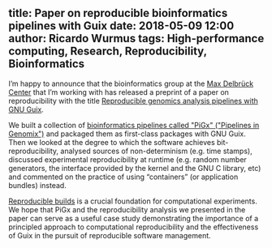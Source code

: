 title: Paper on reproducible bioinformatics pipelines with Guix
date: 2018-05-09 12:00
author: Ricardo Wurmus
tags: High-performance computing, Research, Reproducibility, Bioinformatics
---
I’m happy to announce that the bioinformatics group at the [Max
Delbrück Center](https://www.mdc-berlin.de/) that I’m working with has
released a preprint of a paper on reproducibility with the title
[Reproducible genomics analysis pipelines with GNU
Guix](https://doi.org/10.1101/298653).

We built a collection of [bioinformatics pipelines called "PiGx"
("Pipelines in Genomix")](http://bioinformatics.mdc-berlin.de/pigx)
and packaged them as first-class packages with GNU Guix.  Then we
looked at the degree to which the software achieves
bit-reproducibility, analysed sources of non-determinism (e.g. time
stamps), discussed experimental reproducibility at runtime
(e.g. random number generators, the interface provided by the kernel
and the GNU C library, etc) and commented on the practice of using
“containers” (or application bundles) instead.

[Reproducible builds](https://reproducible-builds.org) is a crucial
foundation for computational experiments.  We hope that PiGx and the
reproducibility analysis we presented in the paper can serve as a
useful case study demonstrating the importance of a principled
approach to computational reproducibility and the effectiveness of
Guix in the pursuit of reproducible software management.

